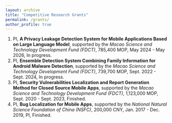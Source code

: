 ```yaml
---
layout: archive
title: "Competitive Research Grants"
permalink: /grants/
author_profile: true
---
```


1. PI, **A Privacy Leakage Detection System for Mobile Applications Based on Large Language Model**,
   supported by the *Macao Science and Technology Development Fund (FDCT)*, 785,400 MOP, May 2024 - May 2026, In progress.
2. PI, **Ensemble Detection System Combining Family Information for Android Malware Detection**,
   supported by the *Macao Science and Technology Development Fund (FDCT)*, 739,700 MOP, Sept. 2022 - Sept. 2024, In progress.
3. PI, **Security Vulnerabilities Localization and Report Generation Method for Closed Source Mobile Apps**,
   supported by the *Macao Science and Technology Development Fund (FDCT)*, 1,123,000 MOP, Sept. 2020 - Sept. 2023, Finished.
4. PI, **Bug Localization for Mobile Apps**,
   supported by the *National Natural Science Foundation of China (NSFC)*, 200,000 CNY, Jan. 2017 - Dec. 2019, PI, Finished.
   

